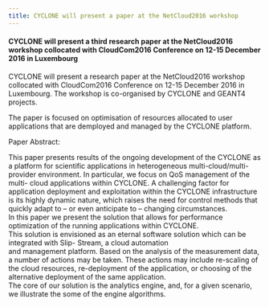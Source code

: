 ```yaml
---
title: CYCLONE will present a paper at the NetCloud2016 workshop
---
```

#### CYCLONE will present a third research paper at the NetCloud2016 workshop collocated with CloudCom2016 Conference on 12-15 December 2016 in Luxembourg

CYCLONE will present a research paper at the NetCloud2016 workshop collocated with CloudCom2016 Conference on 12-15 December 2016 in Luxembourg. The workshop is co-organised by CYCLONE and GEANT4 projects.
<!-- more -->
The paper is focused on optimisation of resources allocated to user applications that are demployed and managed by the CYCLONE platform.

Paper Abstract:

This  paper presents  results  of the ongoing  development of the CYCLONE as  a platform for scientific applications in heterogeneous 
multi-cloud/multi-provider environment. In particular, we focus  on QoS management  of the multi- cloud applications  within CYCLONE. 
A challenging factor for application deployment and exploitation within the CYCLONE infrastructure  is its highly dynamic nature, which 
raises the need for control  methods that quickly adapt to – or even anticipate to –  changing  circumstances.  
In  this paper we present  the solution that allows for performance optimization of the running applications  within CYCLONE.  
This solution  is  envisioned  as an eternal  software solution which can be integrated with Slip- Stream, a cloud automation  
and management platform. Based on the analysis of the measurement  data, a number of actions may be taken. These actions may include 
re-scaling of the cloud resources,  re-deployment  of the application, or choosing of the alternative deployment of the same application.  
The core of our solution  is  the analytics  engine,  and, for a given  scenario,  we illustrate the some of the engine algorithms.
